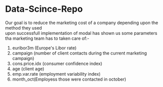 # Data-Scince-Repo
Our goal is to reduce the marketing cost of a company depending upon the method they used  
upon successfull implementation of modal has shown us some parameters tha marketing team has to taken care of:-

1) euribor3m (Europe's Libor rate)
2) campaign (number of client contacts during the current marketing campaign)
3) cons.price.idx (consumer confidence index)
4) age (client age)
5) emp.var.rate (employment variability index)
6) month_oct(Employess those were contacted in october)

